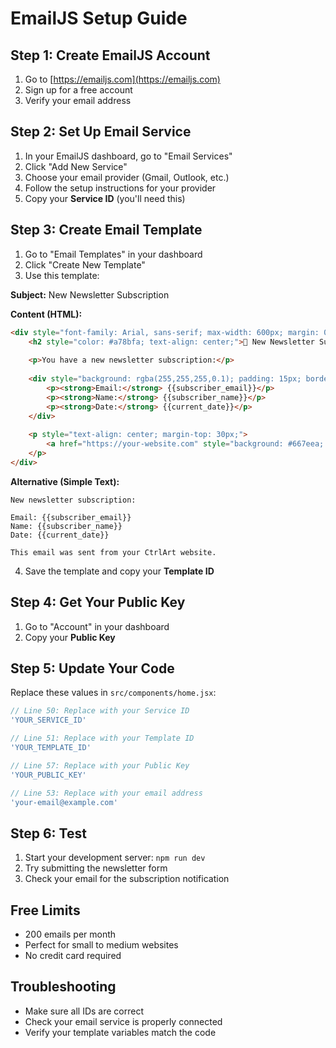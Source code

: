 # EmailJS Setup Guide

## Step 1: Create EmailJS Account
1. Go to [https://emailjs.com](https://emailjs.com)
2. Sign up for a free account
3. Verify your email address

## Step 2: Set Up Email Service
1. In your EmailJS dashboard, go to "Email Services"
2. Click "Add New Service"
3. Choose your email provider (Gmail, Outlook, etc.)
4. Follow the setup instructions for your provider
5. Copy your **Service ID** (you'll need this)

## Step 3: Create Email Template
1. Go to "Email Templates" in your dashboard
2. Click "Create New Template"
3. Use this template:

**Subject:** New Newsletter Subscription

**Content (HTML):**
```html
<div style="font-family: Arial, sans-serif; max-width: 600px; margin: 0 auto; background: #1a1a2e; color: white; padding: 20px; border-radius: 8px;">
    <h2 style="color: #a78bfa; text-align: center;">🎨 New Newsletter Subscription</h2>
    
    <p>You have a new newsletter subscription:</p>
    
    <div style="background: rgba(255,255,255,0.1); padding: 15px; border-radius: 5px; margin: 20px 0;">
        <p><strong>Email:</strong> {{subscriber_email}}</p>
        <p><strong>Name:</strong> {{subscriber_name}}</p>
        <p><strong>Date:</strong> {{current_date}}</p>
    </div>
    
    <p style="text-align: center; margin-top: 30px;">
        <a href="https://your-website.com" style="background: #667eea; color: white; padding: 10px 20px; text-decoration: none; border-radius: 5px;">View Website</a>
    </p>
</div>
```

**Alternative (Simple Text):**
```
New newsletter subscription:

Email: {{subscriber_email}}
Name: {{subscriber_name}}
Date: {{current_date}}

This email was sent from your CtrlArt website.
```

4. Save the template and copy your **Template ID**

## Step 4: Get Your Public Key
1. Go to "Account" in your dashboard
2. Copy your **Public Key**

## Step 5: Update Your Code
Replace these values in `src/components/home.jsx`:

```javascript
// Line 50: Replace with your Service ID
'YOUR_SERVICE_ID'

// Line 51: Replace with your Template ID  
'YOUR_TEMPLATE_ID'

// Line 57: Replace with your Public Key
'YOUR_PUBLIC_KEY'

// Line 53: Replace with your email address
'your-email@example.com'
```

## Step 6: Test
1. Start your development server: `npm run dev`
2. Try submitting the newsletter form
3. Check your email for the subscription notification

## Free Limits
- 200 emails per month
- Perfect for small to medium websites
- No credit card required

## Troubleshooting
- Make sure all IDs are correct
- Check your email service is properly connected
- Verify your template variables match the code
